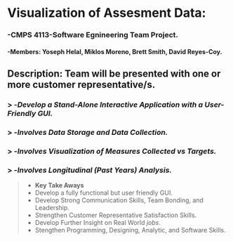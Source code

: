 
#  **Visualization of Assesment Data:**

### -CMPS 4113-Software Egnineering Team Project.  
#### -Members: Yoseph Helal, Miklos Moreno, Brett Smith, David Reyes-Coy.  

## Description: Team will be presented with one or more customer representative/s.  
### > -*Develop a Stand-Alone Interactive Application with a User-Friendly GUI.*  
### > -*Involves Data Storage and Data Collection.*  
### > -*Involves Visualization of Measures Collected vs Targets.*
### > -*Involves Longitudinal (Past Years) Analysis.*

> - **Key Take Aways**
> - Develop a fully functional but user friendly GUI.
> - Develop Strong Communication Skills, Team Bonding, and Leadership.
> - Strengthen Customer Representative Satisfaction Skills.
> - Develop Further Insight on Real World *jobs*.
> - Stengthen Programming, Designing, Analytic, and Software Skills.
